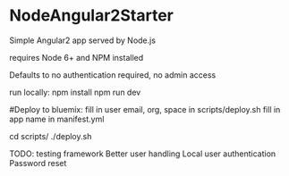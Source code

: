 # NodeAngular2Starter
Simple Angular2 app served by Node.js

requires Node 6+ and NPM installed

Defaults to no authentication required, no admin access

run locally:
npm install
npm run dev

#Deploy to bluemix:
fill in user email, org, space in scripts/deploy.sh
fill in app name in manifest.yml

cd scripts/
./deploy.sh


TODO:
testing framework
Better user handling
Local user authentication
Password reset
